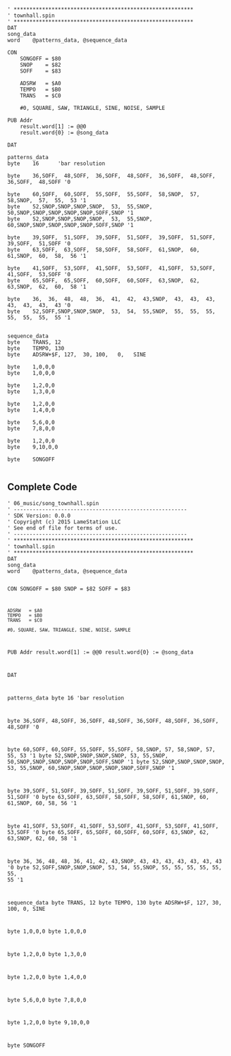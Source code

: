 <pre><code>&#39; *********************************************************
&#39; townhall.spin
&#39; ********************************************************* 
DAT    
song_data
word    @patterns_data, @sequence_data

CON
    SONGOFF = $80
    SNOP    = $82
    SOFF    = $83
    
    ADSRW   = $A0
    TEMPO   = $B0
    TRANS   = $C0
    
    #0, SQUARE, SAW, TRIANGLE, SINE, NOISE, SAMPLE
    
PUB Addr
    result.word[1] := @@0
    result.word{0} := @song_data

DAT    
    
patterns_data
byte    16      &#39;bar resolution

byte    36,SOFF,  48,SOFF,  36,SOFF,  48,SOFF,  36,SOFF,  48,SOFF,  36,SOFF,  48,SOFF &#39;0

byte    60,SOFF,  60,SOFF,  55,SOFF,  55,SOFF,  58,SNOP,  57,  58,SNOP,  57,  55,  53 &#39;1
byte    52,SNOP,SNOP,SNOP,SNOP,  53,  55,SNOP,  50,SNOP,SNOP,SNOP,SNOP,SNOP,SOFF,SNOP &#39;1
byte    52,SNOP,SNOP,SNOP,SNOP,  53,  55,SNOP,  60,SNOP,SNOP,SNOP,SNOP,SNOP,SOFF,SNOP &#39;1

byte    39,SOFF,  51,SOFF,  39,SOFF,  51,SOFF,  39,SOFF,  51,SOFF,  39,SOFF,  51,SOFF &#39;0
byte    63,SOFF,  63,SOFF,  58,SOFF,  58,SOFF,  61,SNOP,  60,  61,SNOP,  60,  58,  56 &#39;1

byte    41,SOFF,  53,SOFF,  41,SOFF,  53,SOFF,  41,SOFF,  53,SOFF,  41,SOFF,  53,SOFF &#39;0
byte    65,SOFF,  65,SOFF,  60,SOFF,  60,SOFF,  63,SNOP,  62,  63,SNOP,  62,  60,  58 &#39;1

byte    36,  36,  48,  48,  36,  41,  42,  43,SNOP,  43,  43,  43,  43,  43,  43,  43 &#39;0
byte    52,SOFF,SNOP,SNOP,SNOP,  53,  54,  55,SNOP,  55,  55,  55,  55,  55,  55,  55 &#39;1

    
sequence_data
byte    TRANS, 12
byte    TEMPO, 130
byte    ADSRW+$F, 127,  30, 100,   0,   SINE

byte    1,0,0,0
byte    1,0,0,0
    
byte    1,2,0,0
byte    1,3,0,0

byte    1,2,0,0
byte    1,4,0,0

byte    5,6,0,0
byte    7,8,0,0

byte    1,2,0,0
byte    9,10,0,0

byte    SONGOFF

</code></pre>
<h2 id="complete-code">Complete Code</h2>
<pre><code>&#39; 06_music/song_townhall.spin
&#39; -------------------------------------------------------
&#39; SDK Version: 0.0.0
&#39; Copyright (c) 2015 LameStation LLC
&#39; See end of file for terms of use.
&#39; -------------------------------------------------------
&#39; *********************************************************
&#39; townhall.spin
&#39; ********************************************************* 
DAT    
song_data
word    @patterns_data, @sequence_data

CON
    SONGOFF = $80
    SNOP    = $82
    SOFF    = $83
    
    ADSRW   = $A0
    TEMPO   = $B0
    TRANS   = $C0
    
    #0, SQUARE, SAW, TRIANGLE, SINE, NOISE, SAMPLE
    
PUB Addr
    result.word[1] := @@0
    result.word{0} := @song_data

DAT    
    
patterns_data
byte    16      &#39;bar resolution

byte    36,SOFF,  48,SOFF,  36,SOFF,  48,SOFF,  36,SOFF,  48,SOFF,  36,SOFF,  48,SOFF &#39;0

byte    60,SOFF,  60,SOFF,  55,SOFF,  55,SOFF,  58,SNOP,  57,  58,SNOP,  57,  55,  53 &#39;1
byte    52,SNOP,SNOP,SNOP,SNOP,  53,  55,SNOP,  50,SNOP,SNOP,SNOP,SNOP,SNOP,SOFF,SNOP &#39;1
byte    52,SNOP,SNOP,SNOP,SNOP,  53,  55,SNOP,  60,SNOP,SNOP,SNOP,SNOP,SNOP,SOFF,SNOP &#39;1

byte    39,SOFF,  51,SOFF,  39,SOFF,  51,SOFF,  39,SOFF,  51,SOFF,  39,SOFF,  51,SOFF &#39;0
byte    63,SOFF,  63,SOFF,  58,SOFF,  58,SOFF,  61,SNOP,  60,  61,SNOP,  60,  58,  56 &#39;1

byte    41,SOFF,  53,SOFF,  41,SOFF,  53,SOFF,  41,SOFF,  53,SOFF,  41,SOFF,  53,SOFF &#39;0
byte    65,SOFF,  65,SOFF,  60,SOFF,  60,SOFF,  63,SNOP,  62,  63,SNOP,  62,  60,  58 &#39;1

byte    36,  36,  48,  48,  36,  41,  42,  43,SNOP,  43,  43,  43,  43,  43,  43,  43 &#39;0
byte    52,SOFF,SNOP,SNOP,SNOP,  53,  54,  55,SNOP,  55,  55,  55,  55,  55,  55,  55 &#39;1

    
sequence_data
byte    TRANS, 12
byte    TEMPO, 130
byte    ADSRW+$F, 127,  30, 100,   0,   SINE

byte    1,0,0,0
byte    1,0,0,0
    
byte    1,2,0,0
byte    1,3,0,0

byte    1,2,0,0
byte    1,4,0,0

byte    5,6,0,0
byte    7,8,0,0

byte    1,2,0,0
byte    9,10,0,0

byte    SONGOFF



</code></pre>
